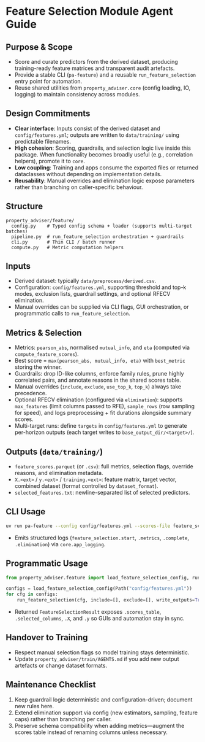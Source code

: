 # Feature Selection Module Agent Guide

## Purpose & Scope
- Score and curate predictors from the derived dataset, producing training-ready feature matrices and transparent audit artefacts.
- Provide a stable CLI (`pa-feature`) and a reusable `run_feature_selection` entry point for automation.
- Reuse shared utilities from `property_adviser.core` (config loading, IO, logging) to maintain consistency across modules.

## Design Commitments
- **Clear interface**: Inputs consist of the derived dataset and `config/features.yml`; outputs are written to `data/training/` using predictable filenames.
- **High cohesion**: Scoring, guardrails, and selection logic live inside this package. When functionality becomes broadly useful (e.g., correlation helpers), promote it to `core`.
- **Low coupling**: Training and apps consume the exported files or returned dataclasses without depending on implementation details.
- **Reusability**: Manual overrides and elimination logic expose parameters rather than branching on caller-specific behaviour.

## Structure
```
property_adviser/feature/
  config.py    # Typed config schema + loader (supports multi-target batches)
  pipeline.py  # run_feature_selection orchestration + guardrails
  cli.py       # Thin CLI / batch runner
  compute.py   # Metric computation helpers
```

## Inputs
- Derived dataset: typically `data/preprocess/derived.csv`.
- Configuration: `config/features.yml`, supporting threshold and top-k modes, exclusion lists, guardrail settings, and optional RFECV elimination.
- Manual overrides can be supplied via CLI flags, GUI orchestration, or programmatic calls to `run_feature_selection`.

## Metrics & Selection
- Metrics: `pearson_abs`, normalised `mutual_info`, and `eta` (computed via `compute_feature_scores`).
- Best score = `max(pearson_abs, mutual_info, eta)` with `best_metric` storing the winner.
- Guardrails: drop ID-like columns, enforce family rules, prune highly correlated pairs, and annotate reasons in the shared scores table.
- Manual overrides (`include`, `exclude`, `use_top_k`, `top_k`) always take precedence.
- Optional RFECV elimination (configured via `elimination`): supports `max_features` (limit columns passed to RFE), `sample_rows` (row sampling for speed), and logs preprocessing + fit durations alongside summary scores.
- Multi-target runs: define `targets` in `config/features.yml` to generate per-horizon outputs (each target writes to `base_output_dir/<target>/`).

## Outputs (`data/training/`)
- `feature_scores.parquet` (or `.csv`): full metrics, selection flags, override reasons, and elimination metadata.
- `X.<ext>` / `y.<ext>` / `training.<ext>`: feature matrix, target vector, combined dataset (format controlled by `dataset_format`).
- `selected_features.txt`: newline-separated list of selected predictors.

## CLI Usage
```bash
uv run pa-feature --config config/features.yml --scores-file feature_scores.parquet
```
- Emits structured logs (`feature_selection.start`, `.metrics`, `.complete`, `.elimination`) via `core.app_logging`.

## Programmatic Usage
```python
from property_adviser.feature import load_feature_selection_config, run_feature_selection

configs = load_feature_selection_config(Path("config/features.yml"))
for cfg in configs:
    run_feature_selection(cfg, include=[], exclude=[], write_outputs=True)
```
- Returned `FeatureSelectionResult` exposes `.scores_table`, `.selected_columns`, `.X`, and `.y` so GUIs and automation stay in sync.

## Handover to Training
- Respect manual selection flags so model training stays deterministic.
- Update `property_adviser/train/AGENTS.md` if you add new output artefacts or change dataset formats.

## Maintenance Checklist
1. Keep guardrail logic deterministic and configuration-driven; document new rules here.
2. Extend elimination support via config (new estimators, sampling, feature caps) rather than branching per caller.
3. Preserve schema compatibility when adding metrics—augment the scores table instead of renaming columns unless necessary.
